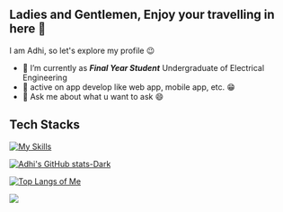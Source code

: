 ## Ladies and Gentlemen, Enjoy your travelling in here 👋

I am Adhi, so let's explore my profile 😉

- 🔭 I’m currently as **_Final Year Student_** Undergraduate of Electrical Engineering
- 🌱 active on app develop like web app, mobile app, etc. 😁
- 💬 Ask me about what u want to ask 😄

## Tech Stacks
[![My Skills](https://skillicons.dev/icons?i=js,html,css,sass,python,nginx,laravel,php,git,mysql,postgresql,flutter,dart,c,cpp,tailwindcss,bootstrap,supabase,firebase,nextjs,vuejs,figma,bash)](https://skillicons.dev)

[![Adhi's GitHub stats-Dark](https://github-readme-stats.vercel.app/api?username=adhiiimf&show_icons=true&theme=dark#gh-dark-mode-only)](https://github.com/adhiiimf)

[![Top Langs of Me](https://github-readme-stats.vercel.app/api/top-langs/?username=adhiiimf&layout=compact)](https://github.com/adhiiimf)

[![](https://komarev.com/ghpvc/?username=adhiiimf)](https://github.com/adhiiimf)
